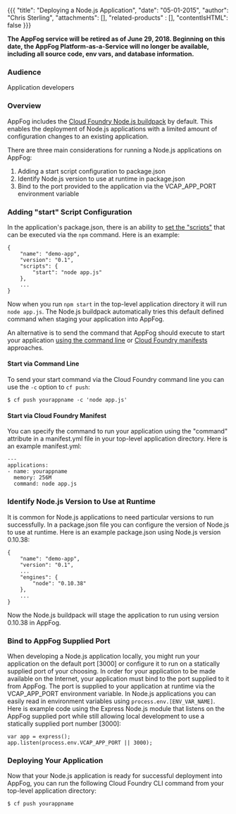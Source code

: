 {{{
  "title": "Deploying a Node.js Application",
  "date": "05-01-2015",
  "author": "Chris Sterling",
  "attachments": [],
  "related-products" : [],
  "contentIsHTML": false
}}}

<strong>The AppFog service will be retired as of June 29, 2018. Beginning on this date, the AppFog Platform-as-a-Service will no longer be available, including all source code, env vars, and database information.</strong>

### Audience

Application developers

### Overview

AppFog includes the [Cloud Foundry Node.js buildpack](https://github.com/cloudfoundry/nodejs-buildpack) by default. This enables the deployment of Node.js applications with a limited amount of configuration changes to an existing application.

There are three main considerations for running a Node.js applications on AppFog:

1. Adding a start script configuration to package.json
2. Identify Node.js version to use at runtime in package.json
3. Bind to the port provided to the application via the VCAP_APP_PORT environment variable

### Adding "start" Script Configuration

In the application's package.json, there is an ability to [set the "scripts"](https://docs.npmjs.com/misc/scripts) that can be executed via the `npm` command. Here is an example:

```
{
	"name": "demo-app",
	"version": "0.1",
	"scripts": {
		"start": "node app.js"
	},
	...
}
```

Now when you run `npm start` in the top-level application directory it will run `node app.js`. The Node.js buildpack automatically tries this default defined command when staging your application into AppFog.

An alternative is to send the command that AppFog should execute to start your application [using the command line](http://docs.cloudfoundry.org/devguide/deploy-apps/app-startup.html) or [Cloud Foundry manifests](http://docs.cloudfoundry.org/devguide/deploy-apps/manifest.html) approaches.

#### Start via Command Line

To send your start command via the Cloud Foundry command line you can use the `-c` option to `cf push`:

```
$ cf push yourappname -c 'node app.js'
```

#### Start via Cloud Foundry Manifest

You can specify the command to run your application using the "command" attribute in a manifest.yml file in your top-level application directory. Here is an example manifest.yml:

```
---
applications:
- name: yourappname
  memory: 256M
  command: node app.js
```

### Identify Node.js Version to Use at Runtime

It is common for Node.js applications to need particular versions to run successfully. In a package.json file you can configure the version of Node.js to use at runtime. Here is an example package.json using Node.js version 0.10.38:

```
{
	"name": "demo-app",
	"version": "0.1",
	...
	"engines": {
		"node": "0.10.38"
	},
	...
}
```

Now the Node.js buildpack will stage the application to run using version 0.10.38 in AppFog.

### Bind to AppFog Supplied Port

When developing a Node.js application locally, you might run your application on the default port [3000] or configure it to run on a statically supplied port of your choosing. In order for your application to be made available on the Internet, your application must bind to the port supplied to it from AppFog. The port is supplied to your application at runtime via the VCAP_APP_PORT environment variable. In Node.js applications you can easily read in environment variables using `process.env.[ENV_VAR_NAME]`. Here is example code using the Express Node.js module that listens on the AppFog supplied port while still allowing local development to use a statically supplied port number [3000]:

```
var app = express();
app.listen(process.env.VCAP_APP_PORT || 3000);
```

### Deploying Your Application

Now that your Node.js application is ready for successful deployment into AppFog, you can run the following Cloud Foundry CLI command from your top-level application directory:

```
$ cf push yourappname
```
